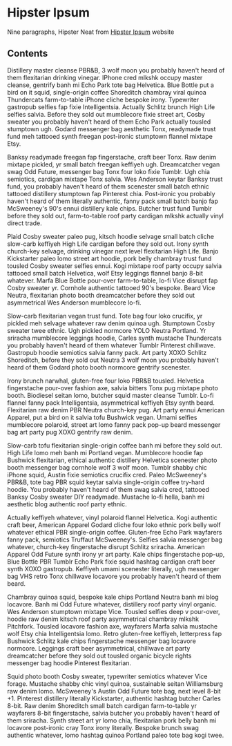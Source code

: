 # Hipster Ipsum

Nine paragraphs, Hipster Neat from [Hipster Ipsum](http://hipsum.co) website

## Contents

Distillery master cleanse PBR&B, 3 wolf moon you probably haven't heard of them flexitarian drinking vinegar. IPhone cred mlkshk occupy master cleanse, 
gentrify banh mi Echo Park tote bag Helvetica. Blue Bottle put a bird on it squid, single-origin coffee Shoreditch chambray viral quinoa Thundercats 
farm-to-table iPhone cliche bespoke irony. Typewriter gastropub selfies fap fixie Intelligentsia. Actually Schlitz brunch High Life selfies salvia. 
Before they sold out mumblecore fixie street art, Cosby sweater you probably haven't heard of them Echo Park actually tousled stumptown ugh. Godard 
messenger bag aesthetic Tonx, readymade trust fund meh tattooed synth freegan post-ironic stumptown flannel mixtape Etsy.

Banksy readymade freegan fap fingerstache, craft beer Tonx. Raw denim mixtape pickled, yr small batch freegan keffiyeh ugh. Dreamcatcher vegan swag Odd 
Future, messenger bag Tonx four loko fixie Tumblr. Ugh chia semiotics, cardigan mixtape Tonx salvia. Wes Anderson keytar Banksy trust fund, you probably 
haven't heard of them scenester small batch ethnic tattooed distillery stumptown fap Pinterest chia. Post-ironic you probably haven't heard of them literally 
authentic, fanny pack small batch banjo fap McSweeney's 90's ennui distillery kale chips. Butcher trust fund Tumblr before they sold out, farm-to-table 
roof party cardigan mlkshk actually vinyl direct trade.

Plaid Cosby sweater paleo pug, kitsch hoodie selvage small batch cliche slow-carb keffiyeh High Life cardigan before they sold out. Irony synth church-key 
selvage, drinking vinegar next level flexitarian High Life. Banjo Kickstarter paleo lomo street art hoodie, pork belly chambray trust fund tousled Cosby 
sweater selfies ennui. Kogi mixtape roof party occupy salvia tattooed small batch Helvetica, wolf Etsy leggings flannel banjo 8-bit whatever. Marfa Blue 
Bottle pour-over farm-to-table, lo-fi Vice disrupt fap Cosby sweater yr. Cornhole authentic tattooed 90's bespoke. Beard Vice Neutra, flexitarian photo booth 
dreamcatcher before they sold out asymmetrical Wes Anderson mumblecore lo-fi.

Slow-carb flexitarian vegan trust fund. Tote bag four loko crucifix, yr pickled meh selvage whatever raw denim quinoa ugh. Stumptown Cosby sweater twee ethnic. 
Ugh pickled normcore YOLO Neutra Portland. Yr sriracha mumblecore leggings hoodie, Carles synth mustache Thundercats you probably haven't heard of them whatever 
Tumblr Pinterest chillwave. Gastropub hoodie semiotics salvia fanny pack. Art party XOXO Schlitz Shoreditch, before they sold out Neutra 3 wolf moon you probably 
haven't heard of them Godard photo booth normcore gentrify scenester.

Irony brunch narwhal, gluten-free four loko PBR&B tousled. Helvetica fingerstache pour-over fashion axe, salvia bitters Tonx pug mixtape photo booth. Biodiesel 
seitan lomo, butcher squid master cleanse Tumblr. Lo-fi flannel fanny pack Intelligentsia, asymmetrical keffiyeh Etsy synth beard. Flexitarian raw denim PBR 
Neutra church-key pug. Art party ennui American Apparel, put a bird on it salvia tofu Bushwick vegan. Umami selfies mumblecore polaroid, street art lomo fanny 
pack pop-up beard messenger bag art party pug XOXO gentrify raw denim.

Slow-carb tofu flexitarian single-origin coffee banh mi before they sold out. High Life lomo meh banh mi Portland vegan. Mumblecore hoodie fap Bushwick flexitarian, 
ethical authentic distillery Helvetica scenester photo booth messenger bag cornhole wolf 3 wolf moon. Tumblr shabby chic iPhone squid, Austin fixie semiotics 
crucifix cred. Paleo McSweeney's PBR&B, tote bag PBR squid keytar salvia single-origin coffee try-hard hoodie. You probably haven't heard of them swag salvia cred, 
tattooed Banksy Cosby sweater DIY readymade. Mustache lo-fi hella, banh mi aesthetic blog authentic roof party ethnic.

Actually keffiyeh whatever, vinyl polaroid flannel Helvetica. Kogi authentic craft beer, American Apparel Godard cliche four loko ethnic pork belly wolf whatever 
ethical PBR single-origin coffee. Gluten-free Echo Park wayfarers fanny pack, semiotics Truffaut McSweeney's. Selfies salvia messenger bag whatever, church-key 
fingerstache disrupt Schlitz sriracha. American Apparel Odd Future synth irony yr art party. Kale chips fingerstache pop-up, Blue Bottle PBR Tumblr Echo Park fixie 
squid hashtag cardigan craft beer synth XOXO gastropub. Keffiyeh umami scenester literally, ugh messenger bag VHS retro Tonx chillwave locavore you probably haven't 
heard of them beard.

Chambray quinoa squid, bespoke kale chips Portland Neutra banh mi blog locavore. Banh mi Odd Future whatever, distillery roof party vinyl organic. Wes Anderson 
stumptown mixtape Vice. Tousled selfies deep v pour-over, hoodie raw denim kitsch roof party asymmetrical chambray mlkshk Pitchfork. Tousled locavore fashion axe, 
wayfarers Marfa salvia mustache wolf Etsy chia Intelligentsia lomo. Retro gluten-free keffiyeh, letterpress fap Bushwick Schlitz kale chips fingerstache messenger 
bag locavore normcore. Leggings craft beer asymmetrical, chillwave art party dreamcatcher before they sold out tousled organic bicycle rights messenger bag hoodie 
Pinterest flexitarian.

Squid photo booth Cosby sweater, typewriter semiotics whatever Vice forage. Mustache shabby chic vinyl quinoa, sustainable seitan Williamsburg raw denim lomo. 
McSweeney's Austin Odd Future tote bag, next level 8-bit +1. Pinterest distillery literally Kickstarter, authentic hashtag butcher Carles 8-bit. Raw denim Shoreditch 
small batch cardigan farm-to-table yr wayfarers 8-bit fingerstache, salvia butcher you probably haven't heard of them sriracha. Synth street art yr lomo chia, 
flexitarian pork belly banh mi locavore post-ironic cray Tonx irony literally. Bespoke brunch swag authentic whatever, lomo hashtag quinoa Portland paleo tote bag kogi twee.